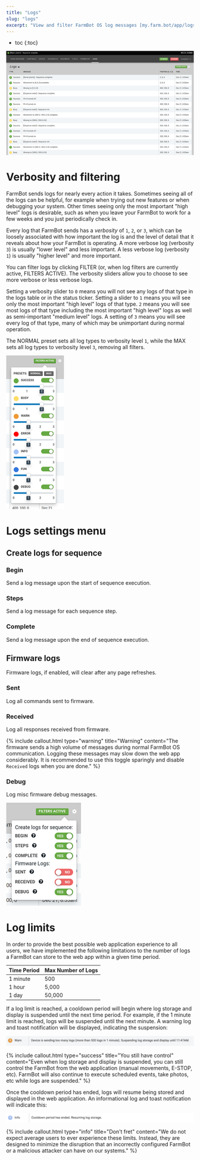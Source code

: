 ```yaml
---
title: "Logs"
slug: "logs"
excerpt: "View and filter FarmBot OS log messages [my.farm.bot/app/logs](https://my.farm.bot/app/logs)"
---
```


* toc
{:toc}


![logs.png](logs.png)



# Verbosity and filtering

FarmBot sends logs for nearly every action it takes. Sometimes seeing all of the logs can be helpful, for example when trying out new features or when debugging your system. Other times seeing only the most important "high level" logs is desirable, such as when you leave your FarmBot to work for a few weeks and you just periodically check in.

Every log that FarmBot sends has a *verbosity* of `1`, `2`, or `3`, which can be loosely associated with how important the log is and the level of detail that it reveals about how your FarmBot is operating. A more verbose log (verbosity `3`) is usually "lower level" and less important. A less verbose log (verbosity `1`) is usually "higher level" and more important.

You can filter logs by clicking <span class="fb-button fb-gray">FILTER</span> (or, when log filters are currently active, <span class="fb-button fb-green">FILTERS ACTIVE</span>). The verbosity sliders allow you to choose to see more verbose or less verbose logs.

Setting a verbosity slider to `0` means you will not see any logs of that type in the logs table or in the status ticker. Setting a slider to `1` means you will see only the most important "high level" logs of that type. `2` means you will see most logs of that type including the most important "high level" logs as well as semi-important "medium level" logs. A setting of `3` means you will see every log of that type, many of which may be unimportant during normal operation.

The <span class="fb-button fb-gray">NORMAL</span> preset sets all log types to verbosity level `1`, while the <span class="fb-button fb-gray">MAX</span> sets all log types to verbosity level `3`, removing all filters.

![logs_verbosity.png](logs_verbosity.png)



# Logs settings menu

## Create logs for sequence

### Begin
Send a log message upon the start of sequence execution.

### Steps
Send a log message for each sequence step.

### Complete
Send a log message upon the end of sequence execution.

## Firmware logs
Firmware logs, if enabled, will clear after any page refreshes.

### Sent
Log all commands sent to firmware.

### Received
Log all responses received from firmware.

{%
include callout.html
type="warning"
title="Warning"
content="The firmware sends a high volume of messages during normal FarmBot OS communication. Logging these messages may slow down the web app considerably. It is recommended to use this toggle sparingly and disable `Received` logs when you are done."
%}

### Debug
Log misc firmware debug messages.

![log_setttings.png](log_setttings.png)



# Log limits

In order to provide the best possible web application experience to all users, we have implemented the following limitations to the number of logs a FarmBot can store to the web app within a given time period.

|Time Period                   |Max Number of Logs            |
|------------------------------|------------------------------|
|1 minute                      |500
|1 hour                        |5,000
|1 day                         |50,000

If a log limit is reached, a cooldown period will begin where log storage and display is suspended until the next time period. For example, if the 1 minute limit is reached, logs will be suspended until the next minute. A warning log and toast notification will be displayed, indicating the suspension:

![Screen Shot 2018-08-15 at 12.23.33 PM.png](Screen_Shot_2018-08-15_at_12.23.33_PM.png)



{%
include callout.html
type="success"
title="You still have control"
content="Even when log storage and display is suspended, you can still control the FarmBot from the web application (manual movements, E-STOP, etc). FarmBot will also continue to execute scheduled events, take photos, etc while logs are suspended."
%}

Once the cooldown period has ended, logs will resume being stored and displayed in the web application. An informational log and toast notification will indicate this:

![Screen Shot 2018-08-15 at 12.23.42 PM.png](Screen_Shot_2018-08-15_at_12.23.42_PM.png)



{%
include callout.html
type="info"
title="Don't fret"
content="We do not expect average users to ever experience these limits. Instead, they are designed to minimize the disruption that an incorrectly configured FarmBot or a malicious attacker can have on our systems."
%}

